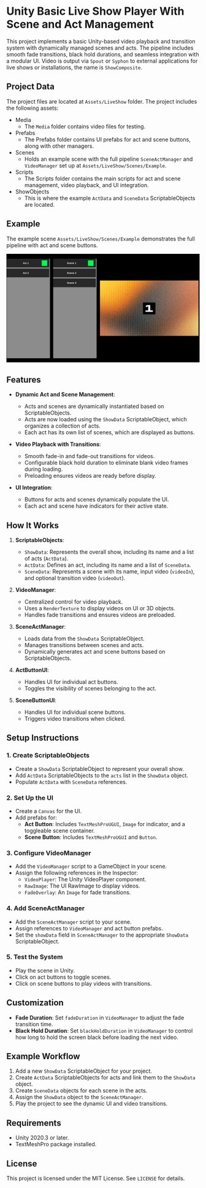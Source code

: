 # Unity Basic Live Show Player With Scene and Act Management

This project implements a basic Unity-based video playback and transition system with dynamically managed scenes and acts. The pipeline includes smooth fade transitions, black hold durations, and seamless integration with a modular UI. Video is output via `Spout` or `Syphon` to external applications for live shows or installations, the name is `ShowComposite`.

## Project Data

The project files are located at `Assets/LiveShow` folder. The project includes the following assets:

- Media
  - The `Media` folder contains video files for testing.
- Prefabs
  - The Prefabs folder contains UI prefabs for act and scene buttons, along with other managers.
- Scenes
  - Holds an example scene with the full pipeline `SceneActManager` and `VideoManager` set up at `Assets/LiveShow/Scenes/Example`.
- Scripts
  - The Scripts folder contains the main scripts for act and scene management, video playback, and UI integration.
- ShowObjects
  - This is where the example `ActData` and `SceneData` ScriptableObjects are located.

## Example

The example scene `Assets/LiveShow/Scenes/Example` demonstrates the full pipeline with act and scene buttons.

![image](https://github.com/vltmedia/Unity-Basic-Live-Show-Player-With-Scene-and-Act-Management/blob/main/Docs/images/PreviewImage.png?raw=true)

## Features

- **Dynamic Act and Scene Management**:

  - Acts and scenes are dynamically instantiated based on ScriptableObjects.
  - Acts are now loaded using the `ShowData` ScriptableObject, which organizes a collection of acts.
  - Each act has its own list of scenes, which are displayed as buttons.
- **Video Playback with Transitions**:

  - Smooth fade-in and fade-out transitions for videos.
  - Configurable black hold duration to eliminate blank video frames during loading.
  - Preloading ensures videos are ready before display.
- **UI Integration**:

  - Buttons for acts and scenes dynamically populate the UI.
  - Each act and scene have indicators for their active state.

## How It Works

1. **ScriptableObjects**:

   - `ShowData`: Represents the overall show, including its name and a list of acts (`ActData`).
   - `ActData`: Defines an act, including its name and a list of `SceneData`.
   - `SceneData`: Represents a scene with its name, input video (`videoIn`), and optional transition video (`videoOut`).
2. **VideoManager**:

   - Centralized control for video playback.
   - Uses a `RenderTexture` to display videos on UI or 3D objects.
   - Handles fade transitions and ensures videos are preloaded.
3. **SceneActManager**:

   - Loads data from the `ShowData` ScriptableObject.
   - Manages transitions between scenes and acts.
   - Dynamically generates act and scene buttons based on ScriptableObjects.
4. **ActButtonUI**:

   - Handles UI for individual act buttons.
   - Toggles the visibility of scenes belonging to the act.
5. **SceneButtonUI**:

   - Handles UI for individual scene buttons.
   - Triggers video transitions when clicked.

## Setup Instructions

### 1. Create ScriptableObjects

- Create a `ShowData` ScriptableObject to represent your overall show.
- Add `ActData` ScriptableObjects to the `acts` list in the `ShowData` object.
- Populate `ActData` with `SceneData` references.

### 2. Set Up the UI

- Create a `Canvas` for the UI.
- Add prefabs for:
  - **Act Button**: Includes `TextMeshProUGUI`, `Image` for indicator, and a toggleable scene container.
  - **Scene Button**: Includes `TextMeshProUGUI` and `Button`.

### 3. Configure VideoManager

- Add the `VideoManager` script to a GameObject in your scene.
- Assign the following references in the Inspector:
  - `VideoPlayer`: The Unity VideoPlayer component.
  - `RawImage`: The UI RawImage to display videos.
  - `FadeOverlay`: An `Image` for fade transitions.

### 4. Add SceneActManager

- Add the `SceneActManager` script to your scene.
- Assign references to `VideoManager` and act button prefabs.
- Set the `showData` field in `SceneActManager` to the appropriate `ShowData` ScriptableObject.

### 5. Test the System

- Play the scene in Unity.
- Click on act buttons to toggle scenes.
- Click on scene buttons to play videos with transitions.

## Customization

- **Fade Duration**: Set `fadeDuration` in `VideoManager` to adjust the fade transition time.
- **Black Hold Duration**: Set `blackHoldDuration` in `VideoManager` to control how long to hold the screen black before loading the next video.

## Example Workflow

1. Add a new `ShowData` ScriptableObject for your project.
2. Create `ActData` ScriptableObjects for acts and link them to the `ShowData` object.
3. Create `SceneData` objects for each scene in the acts.
4. Assign the `ShowData` object to the `SceneActManager`.
5. Play the project to see the dynamic UI and video transitions.

## Requirements

- Unity 2020.3 or later.
- TextMeshPro package installed.

## License

This project is licensed under the MIT License. See `LICENSE` for details.
